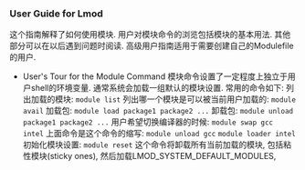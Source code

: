 ### User Guide for Lmod
这个指南解释了如何使用模块. 用户对模块命令的浏览包括模块的基本用法. 其他部分可以在以后遇到问题时阅读. 高级用户指南适用于需要创建自己的Modulefile的用户.

- User's Tour for the Module Command
模块命令设置了一定程度上独立于用户shell的环境变量. 通常系统会加载一组默认的模块设置. 常用的命令如下:
列出加载的模块:
`module list`
列出哪一个模块是可以被当前用户加载的:
`module avail`
加载包:
`module load package1 package2 ...`
卸载包:
`module unload package1 package2 ...`
用户希望切换编译器的时候:
`module swap gcc intel`
上面命令是这个命令的缩写:
`module unload gcc`
`module loader intel`
初始化模块设置:
`module reset`
这个命令将卸载所有当前加载的模块, 包括粘性模块(sticky ones), 然后加载LMOD_SYSTEM_DEFAULT_MODULES, 
